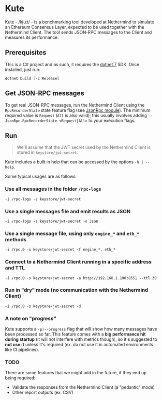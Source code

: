 # Kute

Kute - /kjuːt/ - is a benchmarking tool developed at Nethermind to simulate an Ethereum Consensus Layer, expected to be used together with the Nethermind Client. The tool sends JSON-RPC messages to the Client and measures its performance.

## Prerequisites

This is a C# project and as such, it requires the [dotnet 7](https://dotnet.microsoft.com/en-us/download) SDK. Once installed, just run:

```
dotnet build [-c Release]
```

## Get JSON-RPC messages

To get real JSON-RPC messages, run the Nethermind Client using the `RpcRecorderState` state feature flag (see [JsonRpc module](https://docs.nethermind.io/nethermind/ethereum-client/configuration/jsonrpc)). The minimum required value is `Request` (`All` is also valid); this usually involves adding `--JsonRpc.RpcRecorderState <Request|All>` to your execution flags.

## Run

> We'll assume that the JWT secret used by the Nethermind Client is stored in `keystore/jwt-secret`.

Kute includes a built in help that can be accessed by the options `-h | --help`.

Some typical usages are as follows:

### Use all messages in the folder `/rpc-logs`

```
-i /rpc-logs -s keystore/jwt-secret
```

### Use a single messages file and emit results as JSON

```
-i /rpc-logs -s keystore/jwt-secret -o Json
```

### Use a single message file, using only `engine_*` and `eth_*` methods

```
-i /rpc.0 -s keystore/jwt-secret -f engine_*, eth_*
```

### Connect to a Nethermind Client running in a specific address and TTL

```
-i /rpc.0 -s keystore/jwt-secret -a http://192.168.1.100:8551 --ttl 30
```

### Run in "dry" mode (no communication with the Nethermind Client)

```
-i /rpc.0 -s keystore/jwt-secret -d
```

### A note on "progress"

Kute supports a `-p|--progress` flag that will show how many messages have been processed so far. This feature comes with a **big performance hit during startup** (it will not interfere with metrics though), so it's suggested to **not use it** unless it's required (ex. do not use it in automated environments like CI pipelines).

### TODO

There are some features that we might add in the future, if they end up being required:

- Validate the responses from the Nethermind Client (a "pedantic" mode)
- Other report outputs (ex. CSV)
